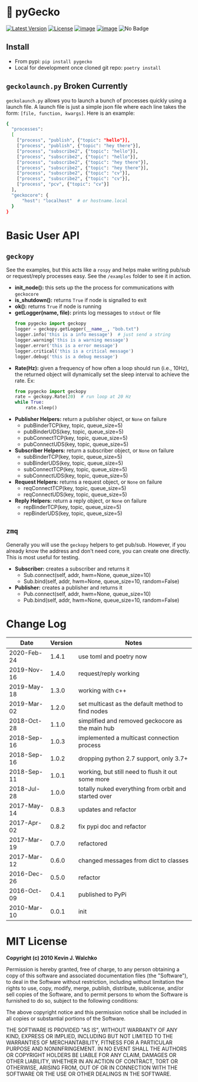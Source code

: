 # :lizard:  pyGecko

[![Latest Version](https://img.shields.io/pypi/v/pygecko.svg)](https://pypi.python.org/pypi/pygecko/)
[![License](https://img.shields.io/pypi/l/pygecko.svg)](https://pypi.python.org/pypi/pygecko/)
[![image](https://img.shields.io/pypi/pyversions/pygecko.svg)](https://pypi.python.org/pypi/pygecko)
[![image](https://img.shields.io/pypi/format/pygecko.svg)](https://pypi.python.org/pypi/pygecko)
![No Badge](https://github.com/gecko-robotics/gecko/workflows/Nose/badge.svg)


## Install

- From pypi: `pip install pygecko`
- Local for development once cloned git repo: `poetry install`

## `geckolaunch.py` **Broken Currently**

`geckolaunch.py` allows you to launch a bunch of processes quickly using a launch
file. A launch file is just a simple json file where each line takes the form:
`[file, function, kwargs]`. Here is an example:

```bash
{
  "processes":
  [
    ["process", "publish", {"topic": "hello"}],
    ["process", "publish", {"topic": "hey there"}],
    ["process", "subscribe2", {"topic": "hello"}],
    ["process", "subscribe2", {"topic": "hello"}],
    ["process", "subscribe2", {"topic": "hey there"}],
    ["process", "subscribe2", {"topic": "hey there"}],
    ["process", "subscribe2", {"topic": "cv"}],
    ["process", "subscribe2", {"topic": "cv"}],
    ["process", "pcv", {"topic": "cv"}]
  ],
  "geckocore": {
      "host": "localhost"  # or hostname.local
  }
}
```

# Basic User API

## `geckopy`

See the examples, but this acts like a `rospy` and helps make writing
pub/sub or request/reply processes easy. See the `/examples` folder to
see it in action.

- **init_node():** this sets up the the process for communications with `geckocore`
- **is_shutdown():** returns `True` if node is signalled to exit
- **ok():** returns `True` if node is running
- **getLogger(name, file):** prints log messages to `stdout` or file
    ```python
    from pygecko import geckopy
    logger = geckopy.getLogger(__name__, "bob.txt")
    logger.info('this is a info message')  # just send a string
    logger.warning('this is a warning message')
    logger.error('this is a error message')
    logger.critical('this is a critical message')
    logger.debug('this is a debug message')
    ```
- **Rate(Hz):** given a frequency of how often a loop should run (i.e., 10Hz), the
returned object will dynamically set the sleep interval to achieve the rate. Ex:
    ```python
    from pygecko import geckopy
    rate = geckopy.Rate(20)  # run loop at 20 Hz
    while True:
        rate.sleep()
    ```
- **Publisher Helpers:** return a publisher object, or `None` on failure
    - pubBinderTCP(key, topic, queue_size=5)
    - pubBinderUDS(key, topic, queue_size=5)
    - pubConnectTCP(key, topic, queue_size=5)
    - pubConnectUDS(key, topic, queue_size=5)
- **Subscriber Helpers:** return a subscriber object, or `None` on failure
    - subBinderTCP(key, topic, queue_size=5)
    - subBinderUDS(key, topic, queue_size=5)
    - subConnectTCP(key, topic, queue_size=5)
    - subConnectUDS(key, topic, queue_size=5)
- **Request Helpers:** returns a request object, or `None` on failure
    - reqConnectTCP(key, topic, queue_size=5)
    - reqConnectUDS(key, topic, queue_size=5)
- **Reply Helpers:** return a reply object, or `None` on failure
    - repBinderTCP(key, topic, queue_size=5)
    - repBinderUDS(key, topic, queue_size=5)

## `zmq`

Generally you will use the `geckopy` helpers to get pub/sub. However, if you
already know the address and don't need core, you can create one directly. This
is most useful for testing.

- **Subscriber:** creates a subscriber and returns it
    - Sub.connect(self, addr, hwm=None, queue_size=10)
    - Sub.bind(self, addr, hwm=None, queue_size=10, random=False)
- **Publisher:** creates a publisher and returns it
    - Pub.connect(self, addr, hwm=None, queue_size=10)
    - Pub.bind(self, addr, hwm=None, queue_size=10, random=False)

# Change Log

Date        |Version| Notes
------------|-------|---------------------------------
2020-Feb-24 | 1.4.1 | use toml and poetry now
2019-Nov-16 | 1.4.0 | request/reply working
2019-May-18 | 1.3.0 | working with c++
2019-Mar-02 | 1.2.0 | set multicast as the default method to find nodes
2018-Oct-28 | 1.1.0 | simplified and removed geckocore as the main hub
2018-Sep-16 | 1.0.3 | implemented a multicast connection process
2018-Sep-16 | 1.0.2 | dropping python 2.7 support, only 3.7+
2018-Sep-11 | 1.0.1 | working, but still need to flush it out some more
2018-Jul-28 | 1.0.0 | totally nuked everything from orbit and started over
2017-May-14 | 0.8.3 | updates and refactor
2017-Apr-02 | 0.8.2 | fix pypi doc and refactor
2017-Mar-19 | 0.7.0 | refactored
2017-Mar-12 | 0.6.0 | changed messages from dict to classes
2016-Dec-26 | 0.5.0 | refactor
2016-Oct-09 | 0.4.1 | published to PyPi
2010-Mar-10 | 0.0.1 | init


# MIT License

**Copyright (c) 2010 Kevin J. Walchko**

Permission is hereby granted, free of charge, to any person obtaining a copy of
this software and associated documentation files (the "Software"), to deal in
the Software without restriction, including without limitation the rights to
use, copy, modify, merge, publish, distribute, sublicense, and/or sell copies
of the Software, and to permit persons to whom the Software is furnished to do
so, subject to the following conditions:

The above copyright notice and this permission notice shall be included in all
copies or substantial portions of the Software.

THE SOFTWARE IS PROVIDED "AS IS", WITHOUT WARRANTY OF ANY KIND, EXPRESS OR
IMPLIED, INCLUDING BUT NOT LIMITED TO THE WARRANTIES OF MERCHANTABILITY, FITNESS
FOR A PARTICULAR PURPOSE AND NONINFRINGEMENT. IN NO EVENT SHALL THE AUTHORS OR
COPYRIGHT HOLDERS BE LIABLE FOR ANY CLAIM, DAMAGES OR OTHER LIABILITY, WHETHER
IN AN ACTION OF CONTRACT, TORT OR OTHERWISE, ARISING FROM, OUT OF OR IN
    CONNECTION WITH THE SOFTWARE OR THE USE OR OTHER DEALINGS IN THE SOFTWARE.
